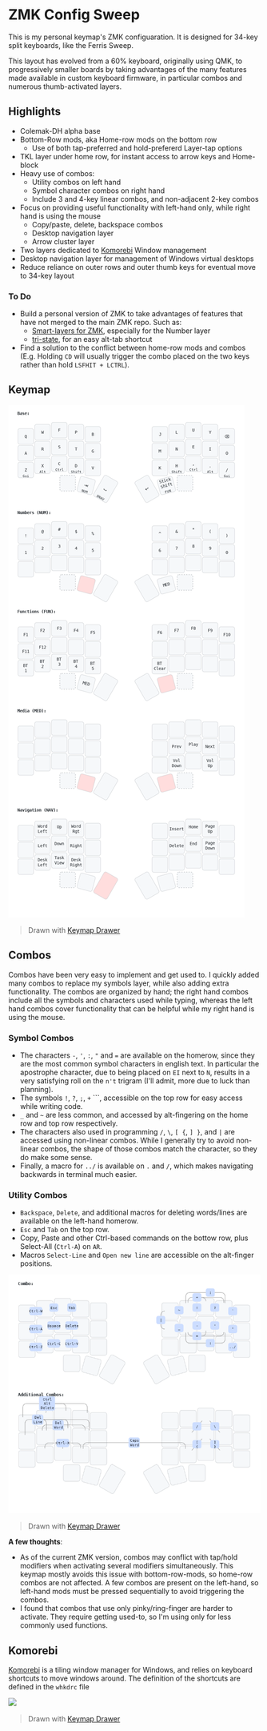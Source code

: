# ZMK Config Sweep

This is my personal keymap's ZMK configuaration. It is designed for 34-key split keyboards, like the Ferris Sweep.

This layout has evolved from a 60% keyboard, originally using QMK, to progressively smaller boards by taking advantages of the many features made available in custom keyboard firmware, in particular combos and numerous thumb-activated layers.

## Highlights

- Colemak-DH alpha base
- Bottom-Row mods, aka Home-row mods on the bottom row
  - Use of both tap-preferred and hold-prefererd Layer-tap options
- TKL layer under home row, for instant access to arrow keys and Home-block
- Heavy use of combos:
  - Utility combos on left hand
  - Symbol character combos on right hand
  - Include 3 and 4-key linear combos, and non-adjacent 2-key combos
- Focus on providing useful functionality with left-hand only, while right hand is using the mouse
  - Copy/paste, delete, backspace combos
  - Desktop navigation layer
  - Arrow cluster layer
- Two layers dedicated to [Komorebi](https://github.com/LGUG2Z/komorebi) Window management
- Desktop navigation layer for management of Windows virtual desktops
- Reduce reliance on outer rows and outer thumb keys for eventual move to 34-key layout

### To Do
- Build a personal version of ZMK to take advantages of features that have not merged to the main ZMK repo. Such as:
  - [Smart-layers for ZMK](https://github.com/zmkfirmware/zmk/pull/1451), especially for the Number layer
  - [tri-state](https://github.com/zmkfirmware/zmk/pull/1366), for an easy alt-tab shortcut
- Find a solution to the conflict between home-row mods and combos (E.g. Holding `CD` will usually trigger the combo placed on the two keys rather than hold `LSFHIT + LCTRL`).

## Keymap

<img src="keymap_drawer/sweep_keymap.png">

> Drawn with [Keymap Drawer](https://github.com/caksoylar/keymap-drawer)

## Combos

Combos have been very easy to implement and get used to. I quickly added many combos to replace my symbols layer, while also adding extra functionality. The combos are organized by hand; the right hand combos include all the symbols and characters used while typing, whereas the left hand combos cover functionality that can be helpful while my right hand is using the mouse.

### Symbol Combos

* The characters `-`, `'`, `:`, `"` and `=` are available on the homerow, since they are the most common symbol characters in english text. In particular the apostrophe character, due to being placed on `EI` next to `N`, results in a very satisfying roll on the `n't` trigram (I'll admit, more due to luck than planning).
* The symbols `!`, `?`, `;`, `+` `\``, accessible on the top row for easy access while writing code.
* `_` and `~` are less common, and accessed by alt-fingering on the home row and top row respectively.
* The characters also used in programming `/`, `\`, `[ {`, `] }`, and `|` are accessed using non-linear combos. While I generally try to avoid non-linear combos, the shape of those combos match the character, so they do make some sense.
* Finally, a macro for `../` is available on `.` and `/`, which makes navigating backwards in terminal much easier.

### Utility Combos

* `Backspace`, `Delete`, and additional macros for deleting words/lines are available on the left-hand homerow.
* `Esc` and `Tab` on the top row. 
* Copy, Paste and other Ctrl-based commands on the bottow row, plus Select-All (`Ctrl-A`) on `AR`.
* Macros `Select-Line` and `Open new line` are accessible on the alt-finger positions.

<img src="keymap_drawer/sweep_combos.png">

> Drawn with [Keymap Drawer](https://github.com/caksoylar/keymap-drawer)

**A few thoughts**:

* As of the current ZMK version, combos may conflict with tap/hold modifiers when activating several modifiers simultaneously. This keymap mostly avoids this issue with bottom-row-mods, so home-row combos are not affected. A few combos are present on the left-hand, so left-hand mods must be pressed sequentially to avoid triggering the combos.
* I found that combos that use only pinky/ring-finger are harder to activate. They require getting used-to, so I'm using only for less commonly used functions.

## Komorebi

[Komorebi](https://github.com/LGUG2Z/komorebi) is a tiling window manager for Windows, and relies on keyboard shortcuts to move windows around. The definition of the shortcuts are defined in the ```whkdrc``` file

<img src="img/corne_komorebi_keymap.png">

> Drawn with [Keymap Drawer](https://github.com/caksoylar/keymap-drawer)
